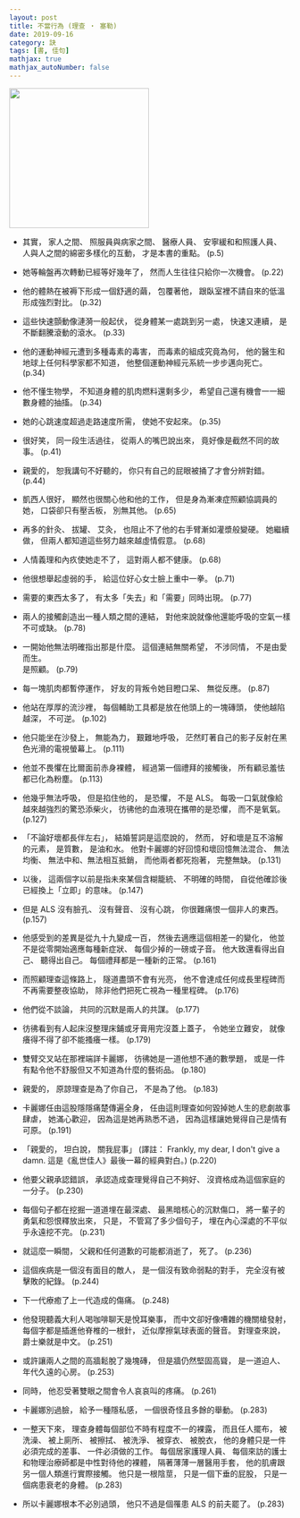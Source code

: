 ```yaml
---
layout: post
title: 不當行為 (理查 ‧ 塞勒)
date: 2019-09-16
category: 訣
tags: [書, 佳句]
mathjax: true
mathjax_autoNumber: false
---
```


<img src="https://doltegg.github.io/book/image/misbehaving.jpg" style="width:250px"/>


- 其實，
家人之間、 照服員與病家之間、 醫療人員、 安寧緩和和照護人員、 人與人之間的綿密多樣化的互動，
才是本書的重點。 (p.5)


- 她等輪盤再次轉動已經等好幾年了，
然而人生往往只給你一次機會。 (p.22)

<!--more-->

- 他的體熱在被褥下形成一個舒適的繭，
包覆著他，
跟臥室裡不請自來的低溫形成強烈對比。 (p.32)


- 這些快速顫動像漣漪一般起伏，
從身體某一處跳到另一處，
快速又連續，
是不斷翻騰滾動的滾水。 (p.33)


- 他的運動神經元遭到多種毒素的毒害，
而毒素的組成究竟為何，
他的醫生和地球上任何科學家都不知道，
他整個運動神經元系統一步步邁向死亡。 (p.34)


- 他不懂生物學，
不知道身體的肌肉燃料還剩多少，
希望自己還有機會一一細數身體的抽搐。 (p.34)


- 她的心跳速度超過走路速度所需，
使她不安起來。 (p.35)


- 很好笑，
同一段生活過往，
從兩人的嘴巴說出來，
竟好像是截然不同的故事。 (p.41)


- 親愛的，
恕我講句不好聽的，
你只有自己的屁眼被捅了才會分辨對錯。 (p.44)


- 凱西人很好，
顯然也很關心他和他的工作，
但是身為漸凍症照顧協調員的她，
口袋卻只有壓舌板，
別無其他。 (p.65)


- 再多的針灸、 拔罐、 艾灸，
也阻止不了他的右手臂漸如灌漿般變硬。
她繼續做，
但兩人都知道這些努力越來越虛情假意。 (p.68)


- 人情義理和內疚使她走不了，
這對兩人都不健康。 (p.68)


- 他很想舉起虛弱的手，
給這位好心女士臉上重中一拳。 (p.71)


- 需要的東西太多了，
有太多「失去」和「需要」同時出現。 (p.77)


- 兩人的接觸創造出一種人類之間的連結，
對他來說就像他還能呼吸的空氣一樣不可或缺。 (p.78)


- 一開始他無法明確指出那是什麼。
這個連結無關希望，
不涉同情，
不是由愛而生。<br />
是照顧。 (p.79)


- 每一塊肌肉都暫停運作，
好友的背叛令她目瞪口呆、 無從反應。 (p.87)


- 他站在厚厚的流沙裡，
每個輔助工具都是放在他頭上的一塊磚頭，
使他越陷越深，
不可逆。 (p.102)


- 他只能坐在沙發上，
無能為力，
艱難地呼吸，
茫然盯著自己的影子反射在黑色光滑的電視螢幕上。 (p.111)


- 他並不畏懼在比爾面前赤身裸體，
經過第一個禮拜的接觸後，
所有顧忌羞怯都已化為粉塵。 (p.113)


- 他幾乎無法呼吸，
但是掐住他的，
是恐懼，
不是 ALS。
每吸一口氣就像給越來越強烈的驚恐添柴火，
彷彿他的血液現在攜帶的是恐懼，
而不是氧氣。 (p.127)


- 「不論好壞都長伴左右」，
結婚誓詞是這麼說的，
然而，
好和壞是互不溶解的元素，
是質數，
是油和水。
他對卡麗娜的好回憶和壞回憶無法混合、 無法均衡、 無法中和、無法相互抵銷，
而他兩者都死抱著，
完整無缺。 (p.131)


- 以後，
這兩個字以前是指未來某個含糊籠統、 不明確的時間，
自從他確診後已經換上「立即」的意味。 (p.147)


- 但是 ALS 沒有臉孔、 沒有聲音、 沒有心跳，
你很難痛恨一個非人的東西。 (p.157)


- 他感受到的差異是從九十九變成一百，
然後去適應這個相差一的變化，
他並不是從零開始適應每種新症狀、 每個少掉的一磅或子音。
他大致還看得出自己、 聽得出自己。
每個禮拜都是一種新的正常。 (p.161)


- 而照顧理查這條路上，
隧道盡頭不會有光亮，
他不會達成任何成長里程碑而不再需要整夜協助，
除非他們把死亡視為一種里程碑。 (p.176)


- 他們從不談論，
共同的沉默是兩人的共謀。 (p.177)


- 彷彿看到有人起床沒整理床鋪或牙膏用完沒蓋上蓋子，
令她坐立難安，
就像癢得不得了卻不能搔癢一樣。 (p.179)


- 雙臂交叉站在那裡端詳卡麗娜，
彷彿她是一道他想不通的數學題，
或是一件有點令他不舒服但又不知道為什麼的藝術品。 (p.180)


- 親愛的，
原諒理查是為了你自己，
不是為了他。 (p.183)


- 卡麗娜任由這股隱隱痛楚傳遍全身，
任由這則理查如何毀掉她人生的悲劇故事肆虐，
她滿心歡迎，
因為這是她再熟悉不過，
因為這樣讓她覺得自己是情有可原。 (p.191)


- 「親愛的，
坦白說，
關我屁事」 
(譯註：
Frankly, my dear, I don't give a damn.
這是《亂世佳人》最後一幕的經典對白。) (p.220)


- 他要父親承認錯誤，
承認造成查理覺得自己不夠好、 沒資格成為這個家庭的一分子。 (p.230)


- 每個句子都在挖掘一道道埋在最深處、 最黑暗核心的沉默傷口，
將一輩子的勇氣和怨恨釋放出來，
只是，
不管寫了多少個句子，
埋在內心深處的不平似乎永遠挖不完。 (p.231)


- 就這麼一瞬間，
父親和任何道歉的可能都消逝了，
死了。 (p.236)


- 這個疾病是一個沒有面目的敵人，
是一個沒有致命弱點的對手，
完全沒有被擊敗的紀錄。 (p.244)


- 下一代療癒了上一代造成的傷痛。 (p.248)


- 他發現聽義大利人喝咖啡聊天是悅耳樂事，
而中文卻好像嘈雜的機關槍發射，
每個字都是插進他脊椎的一根針，
近似摩擦氣球表面的聲音。
對理查來說，
爵士樂就是中文。 (p.251)


- 或許讓兩人之間的高牆鬆脫了幾塊磚，
但是牆仍然堅固高聳，
是一道迫人、 年代久遠的心房。 (p.253)


- 同時，
他忍受著雙眼之間會令人哀哀叫的疼痛。 (p.261)


- 卡麗娜別過臉，
給予一種隱私感，
一個很奇怪且多餘的舉動。 (p.283)


- 一整天下來，
理查身體每個部位不時有程度不一的裸露，
而且任人擺布，
被洗澡、 被上廁所、 被擦拭、 被洗淨、 被穿衣、 被脫衣，
他的身體只是一件必須完成的差事、 一件必須做的工作。
每個居家護理人員、 每個來訪的護士和物理治療師都是中性對待他的裸體，
隔著薄薄一層醫用手套，
他的肌膚跟另一個人類進行實際接觸。
他只是一根陰莖，
只是一個下垂的屁股，
只是一個病患衰老的身體。 (p.283)


- 所以卡麗娜根本不必別過頭，
他只不過是個罹患 ALS 的前夫罷了。 (p.283)
